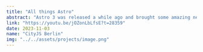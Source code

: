 ```yaml
---
title: "All things Astro"
abstract: "Astro 3 was released a while ago and brought some amazing new features with it. In this talk, we’ll take a look at some of the new released features in Astro 3, do some live coding and have some fun. Maybe we also take a look at what’s coming next in Astro 4."
link: "https://youtu.be/jOZonLbLfsE?t=28359"
date: 2023-11-03
name: "CityJS Berlin"
img: "../../assets/projects/image.png"
---
```

